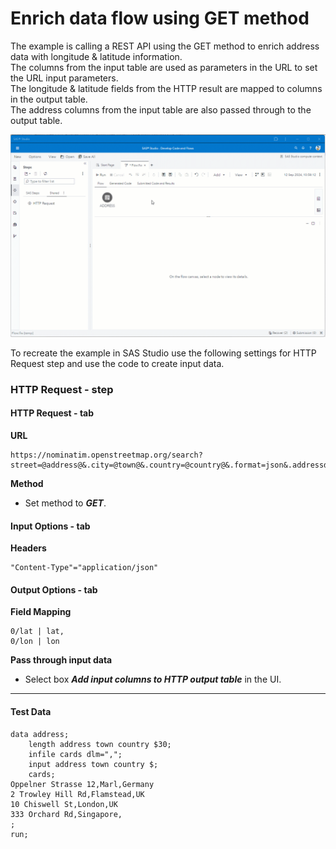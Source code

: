 # Enrich data flow using GET method
The example is calling a REST API using the GET method to enrich address data with longitude & latitude information.<br>
The columns from the input table are used as parameters in the URL to set the URL input parameters.<br>
The longitude & latitude fields from the HTTP result are mapped to columns in the output table.<br>
The address columns from the input table are also passed through to the output table.

![](../../img/HTTPRequest_ex3.gif)

To recreate the example in SAS Studio use the following settings for HTTP Request step and use the code to create input data.

### HTTP Request - step
#### HTTP Request - tab
**URL**
```
https://nominatim.openstreetmap.org/search?street=@address@&.city=@town@&.country=@country@&.format=json&.addressdetails=1&.limit=1
```
**Method**<br>
* Set method to ***GET***.

#### Input Options - tab
**Headers**
```
"Content-Type"="application/json"
```

#### Output Options - tab
**Field Mapping**
```
0/lat | lat,
0/lon | lon
```
**Pass through input data**
* Select box ***Add input columns to HTTP output table*** in the UI.

---

#### Test Data
```
data address;
	length address town country $30;
	infile cards dlm=",";
	input address town country $;
	cards;
Oppelner Strasse 12,Marl,Germany
2 Trowley Hill Rd,Flamstead,UK
10 Chiswell St,London,UK
333 Orchard Rd,Singapore,
;
run;
```

